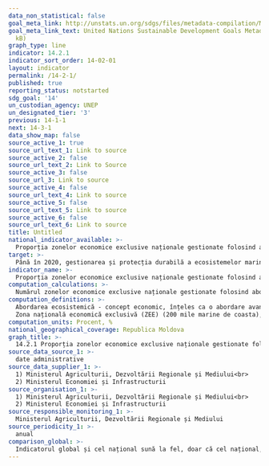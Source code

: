 ```yaml
---
data_non_statistical: false
goal_meta_link: http://unstats.un.org/sdgs/files/metadata-compilation/Metadata-Goal-14.pdf
goal_meta_link_text: United Nations Sustainable Development Goals Metadata (pdf 288
  kB)
graph_type: line
indicator: 14.2.1
indicator_sort_order: 14-02-01
layout: indicator
permalink: /14-2-1/
published: true
reporting_status: notstarted
sdg_goal: '14'
un_custodian_agency: UNEP
un_designated_tier: '3'
previous: 14-1-1
next: 14-3-1
data_show_map: false
source_active_1: true
source_url_text_1: Link to source
source_active_2: false
source_url_text_2: Link to Source
source_active_3: false
source_url_3: Link to source
source_active_4: false
source_url_text_4: Link to source
source_active_5: false
source_url_text_5: Link to source
source_active_6: false
source_url_text_6: Link to source
title: Untitled
national_indicator_available: >-
  Proporția zonelor economice exclusive naționale gestionate folosind abordări ecosistemice
target: >-
  Până în 2020, gestionarea și protecția durabilă a ecosistemelor marine și costale,  pentru a evita impactele negative semnificative, inclusiv prin consolidarea rezistenței acestora, și luarea de măsuri pentru restaurarea acestora, pentru a avea oceane sănătoase și productive
indicator_name: >-
  Proporția zonelor economice exclusive naționale gestionate folosind abordări ecosistemice
computation_calculations: >-
  Numărul zonelor economice exclusive naționale gestionate folosind abordări ecosistemice raportat la numărul total al zonelor economice exclusive naționale X100
computation_definitions: >-
  Abordarea ecosistemică - concept economic, înțeles ca o abordare avansată de management, în care managementul conservării biodiversității este strâns legate de resursele teritoriale, umane, financiare, instituționale, și informaționale. Beneficiile economice, sociale și de mediu ale acțiunilor bazate pe abordarea ecosistemică sunt vizibile pe termen lung (10-20 ani). ( [A se vedea](https://www.undp.org/content/dam/moldova/docs/Stefan%20Voda%20SES%20final.pdf) )<br> 
  Zona națională economică exclusivă (ZEE) (200 mile marine de coasta), așa cum este subliniat de Convenția Națiunilor Unite privind dreptul mării
computation_units: Procent, %
national_geographical_coverage: Republica Moldova
graph_title: >-
  14.2.1 Proporția zonelor economice exclusive naționale gestionate folosind abordări ecosistemice
source_data_source_1: >-
  date administrative
source_data_supplier_1: >-
  1) Ministerul Agriculturii, Dezvoltării Regionale și Mediului<br> 
  2) Ministerul Economiei și Infrastructurii
source_organisation_1: >-
  1) Ministerul Agriculturii, Dezvoltării Regionale și Mediului<br> 
  2) Ministerul Economiei și Infrastructurii
source_responsible_monitoring_1: >-
  Ministerul Agriculturii, Dezvoltării Regionale și Mediului
source_periodicity_1: >-
  anual
comparison_global: >-
  Indicatorul global și cel național sună la fel, doar că cel național, în lipsa ecosistemelor marine și costale, se referă la ecosistemele apelor  bazinelor acvatice, scopul fiind reducerea impactului negativ al activității economice asupra mediului și îmbunătățirea măsurilor de prevenire a poluării mediului
---
```

